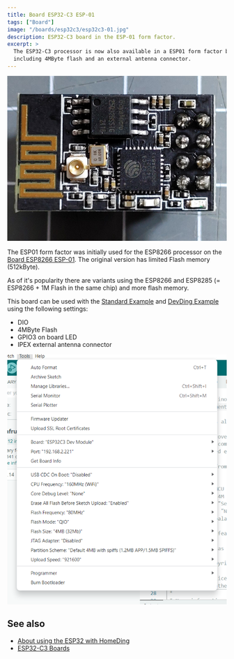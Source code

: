 ```yaml
---
title: Board ESP32-C3 ESP-01
tags: ["Board"]
image: "/boards/esp32c3/esp32c3-01.jpg"
description: ESP32-C3 board in the ESP-01 form factor.
excerpt: >
  The ESP32-C3 processor is now also available in a ESP01 form factor board
  including 4MByte flash and an external antenna connector.
---
```


![ESP32-C3 board](esp32c3-01.jpg "w600")

The ESP01 form factor was initially used for the ESP8266 processor on the [Board ESP8266 ESP-01](/boards/esp8266/esp01.md).
The original version has limited Flash memory (512kByte).

As of it's popularity there are variants using the ESP8266 and ESP8285 (= ESP8266 + 1M Flash in the same chip)
and more flash memory.

This board can be used with the [Standard Example](/examples/standard.md) and [DevDing Example](/examples/devding.md)
using the following settings:

* DIO
* 4MByte Flash
* GPIO3 on board LED
* IPEX external antenna connector

![alt text](esp01c3-settings.png)

## See also

* [About using the ESP32 with HomeDing](/boards/esp32/readme.md)
* [ESP32-C3 Boards](/boards/esp32c3/index.md)
